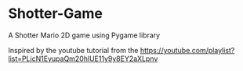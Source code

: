 # Shotter-Game
A Shotter Mario 2D game using Pygame library

Inspired by the youtube tutorial from the https://youtube.com/playlist?list=PLjcN1EyupaQm20hlUE11y9y8EY2aXLpnv
